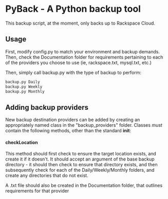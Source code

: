 # PyBack - A Python backup tool

This backup script, at the moment, only backs up to Rackspace Cloud.


## Usage
First, modify config.py to match your environment and backup demands.
Then, check the Documentation folder for requirements pertaining to each of the providers you choose to use (ie, rackspace.txt, mysql.txt, etc.)

Then, simply call backup.py with the type of backup to perform:

```bash
backup.py Daily
backup.py Weekly
backup.py Monthly
```

## Adding backup providers
New backup destination providers can be added by creating an appropriately named class in the "backup_providers" folder.  Classes *must* contain the following methods, other than the standard __init__:

#### checkLocation 
This method should first check to ensure the target location exists, and create it if it doesn't.  It should accept an argument of the base backup directory - it should then check to ensure that directory exists, and then subsequently check for each of the Daily/Weekly/Monthly folders, and create any directories that do not exist.

A <provider>.txt file should also be created in the Documentation folder, that outlines requirements for that provider
